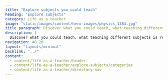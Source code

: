 ```yaml
---
title: "Explore subjects you could teach"
heading: "Explore subjects"
category: Life as a teacher
image: "static/images/content/hero-images/physics_1383.jpg"
title_paragraph: Discover what you could teach, what teaching different subjects is really like, and how to take your next steps to become a teacher.
description: |-
  Discover what you could teach, what teaching different subjects is really like, and how to take your next steps to become a teacher.
navigation: 40.20
layout: "layouts/minimal"
backlink: "../"
content:
  - content/life-as-a-teacher/header
  - content/life-as-a-teacher/explore-subjects/categories
  - content/life-as-a-teacher/directory-nav
---
```

